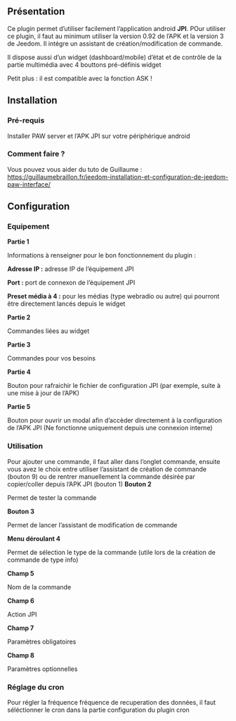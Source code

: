 ## Présentation

Ce plugin permet d’utiliser facilement l’application android **JPI**. POur utiliser ce plugin, il faut au minimum utiliser la version 0.92 de l’APK et la version 3 de Jeedom.
Il intégre un assistant de création/modification de commande.

Il dispose aussi d’un widget (dashboard/mobile) d’état et de contrôle de la partie multimédia avec 4 bouttons pré-définis
widget

Petit plus : il est compatible avec la fonction ASK !


## Installation

### Pré-requis
Installer PAW server et l’APK JPI sur votre périphérique android

### Comment faire ?
Vous pouvez vous aider du tuto de Guillaume : https://guillaumebraillon.fr/jeedom-installation-et-configuration-de-jeedom-paw-interface/



## Configuration
### Equipement

**Partie 1**

Informations à renseigner pour le bon fonctionnement du plugin :

**Adresse IP :** adresse IP de l’équipement JPI

**Port :** port de connexon de l’équipement JPI

**Preset média  à 4 :** pour les médias (type webradio ou autre) qui pourront être directement lancés depuis le widget

**Partie 2**

Commandes liées au widget

**Partie 3**

Commandes pour vos besoins

**Partie 4**

Bouton pour rafraichir le fichier de configuration JPI (par exemple, suite à une mise à jour de l’APK)

**Partie 5**

Bouton pour ouvrir un modal afin d’accèder directement à la configuration de l’APK JPI (Ne fonctionne uniquement depuis une connexion interne)

### Utilisation

Pour ajouter une commande, il faut aller dans l’onglet commande, ensuite vous avez le choix entre utiliser l’assistant de création de commande (bouton 9) ou de rentrer manuellement la commande désirée par copier/coller depuis l’APK JPI (bouton 1)
**Bouton 2**

Permet de tester la commande

**Bouton 3**

Permet de lancer l’assistant de modification de commande

**Menu déroulant 4**

Permet de sélection le type de la commande (utile lors de la création de commande de type info)

**Champ 5**

Nom de la commande

**Champ 6**

Action JPI

**Champ 7**

Paramètres obligatoires

**Champ 8**

Paramètres optionnelles

### Réglage du cron

Pour régler la fréquence fréquence de recuperation des données, il faut séléctionner le cron dans la partie configuration du plugin
cron




